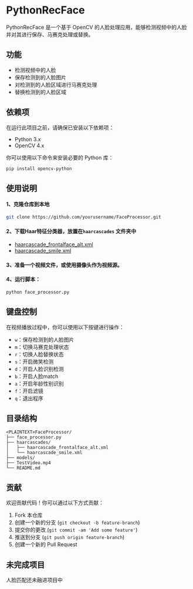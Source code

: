 # PythonRecFace
PythonRecFace 是一个基于 OpenCV 的人脸处理应用，能够检测视频中的人脸并对其进行保存、马赛克处理或替换。

## 功能

- 检测视频中的人脸
- 保存检测到的人脸图片
- 对检测到的人脸区域进行马赛克处理
- 替换检测到的人脸区域

## 依赖项

在运行此项目之前，请确保已安装以下依赖项：

- Python 3.x
- OpenCV 4.x

你可以使用以下命令来安装必要的 Python 库：

```bash
pip install opencv-python
```



## 使用说明

#### 1、克隆仓库到本地

```bash
git clone https://github.com/yourusername/FaceProcessor.git
```



#### 2、下载Haar特征分类器，放置在`haarcascades` 文件夹中

- [haarcascade_frontalface_alt.xml](https://github.com/opencv/opencv/blob/master/data/haarcascades/haarcascade_frontalface_alt.xml)
- [haarcascade_smile.xml](https://github.com/opencv/opencv/blob/master/data/haarcascades/haarcascade_smile.xml)

#### 3、准备一个视频文件，或使用摄像头作为视频源。

#### 4、运行脚本：

```bash
python face_processor.py
```



## 键盘控制

在视频播放过程中，你可以使用以下按键进行操作：

- `w`：保存检测到的人脸图片
- `m`：切换马赛克处理状态
- `r`：切换人脸替换状态
- `s`：开启微笑检测
- `d`：开启人脸识别检测
- `b`：开启人脸match
- `a`：开启年龄性别识别
- `f`：开启滤镜
- `q`：退出程序

## 目录结构

```
<PLAINTEXT>FaceProcessor/
├── face_processor.py
├── haarcascades/
│   ├── haarcascade_frontalface_alt.xml
│   └── haarcascade_smile.xml
├── models/
├── TestVideo.mp4
└── README.md
```

## 贡献

欢迎贡献代码！你可以通过以下方式贡献：

1. Fork 本仓库
2. 创建一个新的分支 (`git checkout -b feature-branch`)
3. 提交你的更改 (`git commit -am 'Add some feature'`)
4. 推送到分支 (`git push origin feature-branch`)
5. 创建一个新的 Pull Request



## 未完成项目

人脸匹配还未融进项目中
